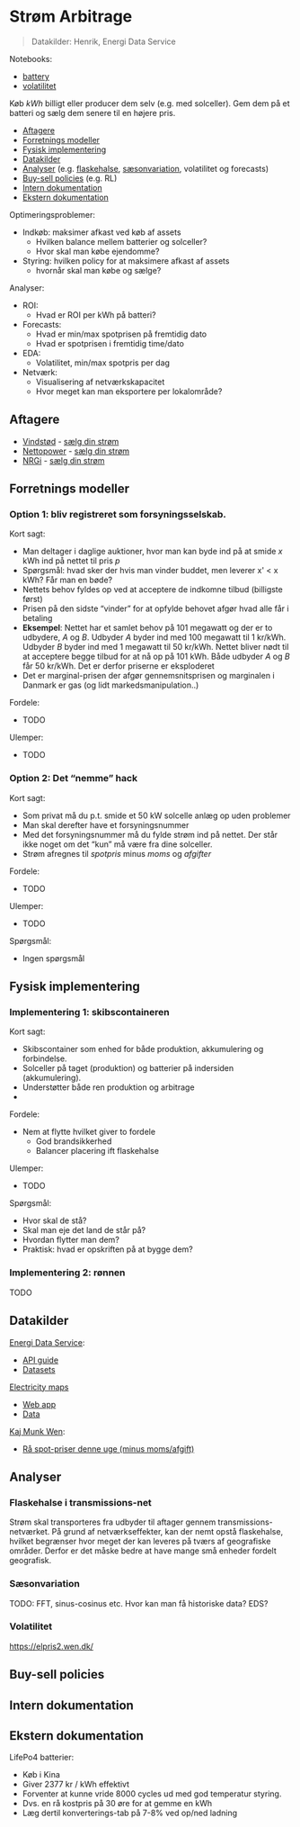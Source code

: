 # Strøm Arbitrage

> Datakilder: Henrik, Energi Data Service

Notebooks:
- [battery](notebooks/battery.ipynb)
- [volatilitet](notebooks/volatilitet.ipynb)

Køb *kWh* billigt eller producer dem selv (e.g. med solceller). Gem dem på et batteri og sælg dem senere til en højere pris.

- [Aftagere](#Aftagere)
- [Forretnings modeller](#Forretnings-modeller)
- [Fysisk implementering](#Fysisk-implementering)
- [Datakilder](#Datakiler)
- [Analyser](#Analyser) (e.g. [flaskehalse](#Flaskehalse-i-transmissions-net), [sæsonvariation](#Sæsonvariation), volatilitet og forecasts)
- [Buy-sell policies](#Buy-sell-policies) (e.g. RL)
- [Intern dokumentation](#Intern-dokumentation)
- [Ekstern dokumentation](#Ekstern-dokumentation)

Optimeringsproblemer:
- Indkøb: maksimer afkast ved køb af assets
  - Hvilken balance mellem batterier og solceller?
  - Hvor skal man købe ejendomme?
- Styring: hvilken policy for at maksimere afkast af assets
  - hvornår skal man købe og sælge?

Analyser:
- ROI:
  - Hvad er ROI per kWh på batteri?
- Forecasts:
  - Hvad er min/max spotprisen på fremtidig dato
  - Hvad er spotprisen i fremtidig time/dato
- EDA:
  - Volatilitet, min/max spotpris per dag
- Netværk:
  - Visualisering af netværkskapacitet
  - Hvor meget kan man eksportere per lokalområde?

## Aftagere

- [Vindstød](https://www.vindstoed.dk/) - [sælg din strøm](https://www.vindstoed.dk/tilmelding-solcelle)
- [Nettopower](https://www.nettopower.dk/) - [sælg din strøm](https://www.nettopower.dk/el/saelg-din-stroem)
- [NRGi](https://nrgi.dk/) - [sælg din strøm](https://nrgi.dk/erhverv/vi-tilbyder/stroem/salg-af-solcellestroem/)


## Forretnings modeller


### Option 1: bliv registreret som forsyningsselskab.

Kort sagt:
- Man deltager i daglige auktioner, hvor man kan byde ind på at smide *x* kWh ind på nettet til pris *p*
- Spørgsmål: hvad sker der hvis man vinder buddet, men leverer x' < x kWh? Får man en bøde?
- Nettets behov fyldes op ved at acceptere de indkomne tilbud (billigste først)
- Prisen på den sidste “vinder” for at opfylde behovet afgør hvad alle får i betaling
- **Eksempel**: Nettet har et samlet behov på 101 megawatt og der er to udbydere, *A* og *B*. Udbyder *A* byder ind med 100 megawatt til 1 kr/kWh. Udbyder *B* byder ind med 1 megawatt til 50 kr/kWh. Nettet bliver nødt til at acceptere begge tilbud for at nå op på 101 kWh. Både udbyder *A* og *B* får 50 kr/kWh. Det er derfor priserne er eksploderet
- Det er marginal-prisen der afgør gennemsnitsprisen og marginalen i Danmark er gas (og lidt markedsmanipulation..)

Fordele:
- TODO

Ulemper:
- TODO

### Option 2: Det “nemme” hack

Kort sagt:
- Som privat må du p.t. smide et 50 kW solcelle anlæg op uden problemer
- Man skal derefter have et forsyningsnummer
- Med det forsyningsnummer må du fylde strøm ind på nettet. Der står ikke noget om det “kun” må være fra dine solceller.
- Strøm afregnes til *spotpris* minus *moms* og *afgifter*

Fordele:
- TODO

Ulemper:
- TODO

Spørgsmål:
- Ingen spørgsmål

## Fysisk implementering

### Implementering 1: skibscontaineren

Kort sagt:
- Skibscontainer som enhed for både produktion, akkumulering og forbindelse.
- Solceller på taget (produktion) og batterier på indersiden (akkumulering).
- Understøtter både ren produktion og arbitrage
-

Fordele:
- Nem at flytte hvilket giver to fordele
  - God brandsikkerhed
  - Balancer placering ift flaskehalse

Ulemper:
- TODO

Spørgsmål:
- Hvor skal de stå?
- Skal man eje det land de står på?
- Hvordan flytter man dem?
- Praktisk: hvad er opskriften på at bygge dem?


### Implementering 2: rønnen

TODO

## Datakilder

[Energi Data Service](https://www.energidataservice.dk/):
- [API guide](https://www.energidataservice.dk/guides/api-guides)
- [Datasets](https://www.energidataservice.dk/datasets)

[Electricity maps](https://github.com/electricitymaps/electricitymaps-contrib)
- [Web app](https://app.electricitymaps.com/map)
- [Data](???)

[Kaj Munk Wen](https://wen.dk/):
- [Rå spot-priser denne uge (minus moms/afgift)](https://elpris2.wen.dk/)


## Analyser

### Flaskehalse i transmissions-net

Strøm skal transporteres fra udbyder til aftager gennem transmissions-netværket. På grund af netværkseffekter, kan der nemt opstå flaskehalse, hvilket begrænser hvor meget der kan leveres på tværs af geografiske områder. Derfor er det måske bedre at have mange små enheder fordelt geografisk.

### Sæsonvariation

TODO: FFT, sinus-cosinus etc. Hvor kan man få historiske data? EDS?

### Volatilitet

https://elpris2.wen.dk/


## Buy-sell policies

## Intern dokumentation

## Ekstern dokumentation

LifePo4 batterier:
- Køb i Kina
- Giver 2377 kr / kWh effektivt
- Forventer at kunne vride 8000 cycles ud med god temperatur styring.
- Dvs. en rå kostpris på 30 øre for at gemme en kWh
- Læg dertil konverterings-tab på 7-8% ved op/ned ladning
